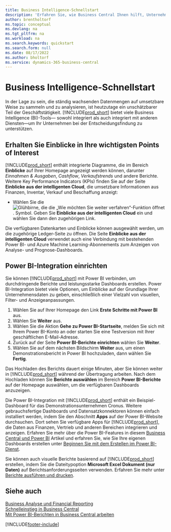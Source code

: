 ```yaml
---
title: Business Intelligence-Schnellstart
description: 'Erfahren Sie, wie Business Central Ihnen hilft, Unternehmensdaten mithilfe von Business Intelligence-Berichten und Dashboards in umsetzbare Erkenntnisse umzuwandeln.'
author: brentholtorf
ms.topic: conceptual
ms.devlang: na
ms.tgt_pltfrm: na
ms.workload: na
ms.search.keywords: quickstart
ms.search.form: null
ms.date: 08/17/2022
ms.author: bholtorf
ms.service: dynamics-365-business-central
---
```


# Business Intelligence-Schnellstart

In der Lage zu sein, die ständig wachsenden Datenmengen auf umsetzbare Weise zu sammeln und zu analysieren, ist heutzutage ein unschätzbarer Teil der Geschäftstätigkeit. [!INCLUDE[prod_short](includes/prod_short.md)] bietet viele Business Intelligence (BI)-Tools&mdash; sowohl integriert als auch integriert mit anderen Diensten&mdash;um Ihr Unternehmen bei der Entscheidungsfindung zu unterstützen.

## Erhalten Sie Einblicke in Ihre wichtigsten Points of Interest

[!INCLUDE[prod_short](includes/prod_short.md)] enthält integrierte Diagramme, die im Bereich **Einblicke** auf Ihrer Homepage angezeigt werden können, darunter *Einnahmen & Ausgaben*, *Cashflow*, *Verkaufstrends* und andere Berichte. Weitere Key Performance Indicators (KPIs) finden Sie auf der Seite **Einblicke aus der intelligenten Cloud**, die umsetzbare Informationen aus Finanzen, Inventar, Verkauf und Beschaffung anzeigt:

* Wählen Sie die ![Glühbirne, die die „Wie möchten Sie weiter verfahren“-Funktion öffnet](media/ui-search/search_small.png "Wie möchten Sie weiter verfahren?"). Symbol. Geben Sie **Einblicke aus der intelligenten Cloud** ein und wählen Sie dann den zugehörigen Link.

Die verfügbaren Datenkarten und Einblicke können ausgewählt werden, um die zugehörige Ledger-Seite zu öffnen. Die Seite **Einblicke aus der intelligenten Cloud** verwendet auch eine Verbindung mit bestehenden Power BI- und Azure Machine Learning-Abonnements zum Anzeigen von Analyse- und Prognose-Dashboards.

## Power BI-Integration einrichten

Sie können [!INCLUDE[prod_short](includes/prod_short.md)] mit Power BI verbinden, um durchdringende Berichte und leistungsstarke Dashboards erstellen. Power BI-Integration bietet viele Optionen, um Einblicke auf der Grundlage Ihrer Unternehmensdaten zu geben, einschließlich einer Vielzahl von visuellen, Filter- und Anzeigeanpassungen.

1. Wählen Sie auf Ihrer Homepage den Link **Erste Schritte mit Power BI** aus.
2. Wählen Sie **Weiter** aus.
3. Wählen Sie die Aktion **Gehe zu Power BI-Startseite**, melden Sie sich mit Ihrem Power BI-Konto an oder starten Sie eine Testversion mit Ihrer geschäftlichen E-Mail-Adresse.
4. Zurück auf der Seite **Power BI-Berichte einrichten** wählen Sie **Weiter**.
5. Wählen Sie auf dem nächsten Bildschirm **Weiter** aus, um einen Demonstrationsbericht in Power BI hochzuladen, dann wählen Sie **Fertig**.

Das Hochladen des Berichts dauert einige Minuten, aber Sie können weiter in [!INCLUDE[prod_short](includes/prod_short.md)] während der Übertragung arbeiten. Nach dem Hochladen können Sie **Berichte auswählen** im Bereich  **Power BI-Berichte** auf der Homepage auswählen, um die verfügbaren Dashboards anzuzeigen.

Die Power BI-Integration mit [!INCLUDE[prod_short](includes/prod_short.md)] enthält ein Beispiel-Dashboard für das Demonstrationsunternehmen Cronus. Weitere gebrauchsfertige Dashboards und Datensatzkonnektoren können einfach installiert werden, indem Sie den Abschnitt **Apps** auf der Power BI-Website durchsuchen. Dort sehen Sie verfügbare Apps für [!INCLUDE[prod_short](includes/prod_short.md)], die Daten aus Finanzen, Vertrieb und anderen Bereichen integrieren und anzeigen. Erfahren Sie mehr über die Power BI-Features in diesem [Business Central und Power BI](admin-powerbi.md) Artikel und erfahren Sie, wie Sie Ihre eigenen Dashboards erstellen unter [Beginnen Sie mit dem Erstellen im Power BI-Dienst](/power-bi/fundamentals/service-get-started).

Sie können auch visuelle Berichte basierend auf [!INCLUDE[prod_short](includes/prod_short.md)] erstellen, indem Sie die Dateitypoption **Microsoft Excel Dokument (nur Daten)** auf Berichtsanforderungsseiten verwenden. Erfahren Sie mehr unter [Berichte ausführen und drucken](ui-work-report.md).

## Siehe auch

[Business Analyse und Financial Reporting](bi.md)  
[Schnelleinstieg in Business Central](quick-start-business-central.md)  
[Mit Power BI-Berichten in Business Central arbeiten](across-working-with-powerbi.md)  

[!INCLUDE[footer-include](includes/footer-banner.md)]
